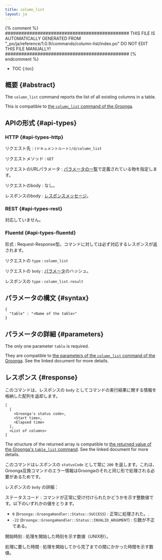 ```yaml
---
title: column_list
layout: ja
---
```


{% comment %}
##############################################
  THIS FILE IS AUTOMATICALLY GENERATED FROM
  "_po/ja/reference/1.0.9/commands/column-list/index.po"
  DO NOT EDIT THIS FILE MANUALLY!
##############################################
{% endcomment %}


* TOC
{:toc}

## 概要 {#abstract}

The `column_list` command reports the list of all existing columns in a table.

This is compatible to [the `column_list` command of the Groonga](http://groonga.org/docs/reference/commands/column_list.html).

## APIの形式 {#api-types}

### HTTP {#api-types-http}

リクエスト先
: `(ドキュメントルート)/d/column_list`

リクエストメソッド
: `GET`

リクエストのURLパラメータ
: [パラメータの一覧](#parameters)で定義されている物を指定します。

リクエストのbody
: なし。

レスポンスのbody
: [レスポンスメッセージ](#response)。

### REST {#api-types-rest}

対応していません。

### Fluentd {#api-types-fluentd}

形式
: Request-Response型。コマンドに対しては必ず対応するレスポンスが返されます。

リクエストの `type`
: `column_list`

リクエストの `body`
: [パラメータ](#parameters)のハッシュ。

レスポンスの `type`
: `column_list.result`

## パラメータの構文 {#syntax}

    {
      "table" : "<Name of the table>"
    }

## パラメータの詳細 {#parameters}

The only one parameter `table` is required.

They are compatible to [the parameters of the `column_list` command of the Groonga](http://groonga.org/docs/reference/commands/column_list.html#parameters). See the linked document for more details.

## レスポンス {#response}

このコマンドは、レスポンスの `body` としてコマンドの実行結果に関する情報を格納した配列を返却します。

    [
      [
        <Groonga's status code>,
        <Start time>,
        <Elapsed time>
      ],
      <List of columns>
    ]

The structure of the returned array is compatible to [the returned value of the Groonga's `table_list` command](http://groonga.org/docs/reference/commands/column_list.html#return-value). See the linked document for more details.

このコマンドはレスポンスの `statusCode` として常に `200` を返します。これは、Groonga互換コマンドのエラー情報はGroongaのそれと同じ形で処理される必要があるためです。

レスポンスの `body` の詳細：

ステータスコード
: コマンドが正常に受け付けられたかどうかを示す整数値です。以下のいずれかの値をとります。
  
   * `0` (`Droonga::GroongaHandler::Status::SUCCESS`) : 正常に処理された。.
   * `-22` (`Droonga::GroongaHandler::Status::INVALID_ARGUMENT`) : 引数が不正である。

開始時刻
: 処理を開始した時刻を示す数値（UNIX秒）。

処理に要した時間
: 処理を開始してから完了までの間にかかった時間を示す数値。


